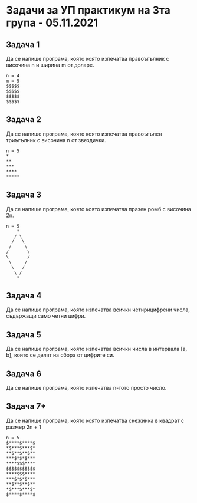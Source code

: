 # Задачи за УП практикум на 3та група - 05.11.2021

## Задача 1
Да се напише програма, която която изпечатва правоъгълник с височина n и ширина m от доларе.
```
n = 4
m = 5
$$$$$
$$$$$
$$$$$
$$$$$
```

## Задача 2
Да се напише програма, която която изпечатва правоъгълен триъгълник с височина n от звездички.
```
n = 5
*
**
***
****
*****
```

## Задача 3
Да се напише програма, която която изпечатва празен ромб с височина 2n.
```
n = 5
    *
   / \
  /   \
 /     \
/       \
\       /
 \     /
  \   /
   \ /
    *
```

## Задача 4 
Да се напише програма, която изпечатва всички четирицифрени числа, съдържащи само четни цифри.

## Задача 5
Да се напише програма, която изпечатва всички числа в интервала [a, b], които се делят на сбора от цифрите си.

## Задача 6
Да се напише програма, която изпечатва n-тото просто число.

## Задача 7*
Да се напише програма, която която изпечатва снежинка в квадрат с размер 2n + 1
```
n = 5
$****$****$
*$***$***$*
**$**$**$**
***$*$*$***
****$$$****
$$$$$$$$$$$
****$$$****
***$*$*$***
**$**$**$**
*$***$***$*
$****$****$
```

